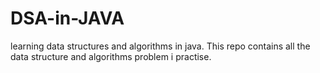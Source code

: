 # DSA-in-JAVA
learning data structures and algorithms in java. This repo contains all the data structure and algorithms problem i practise. 
